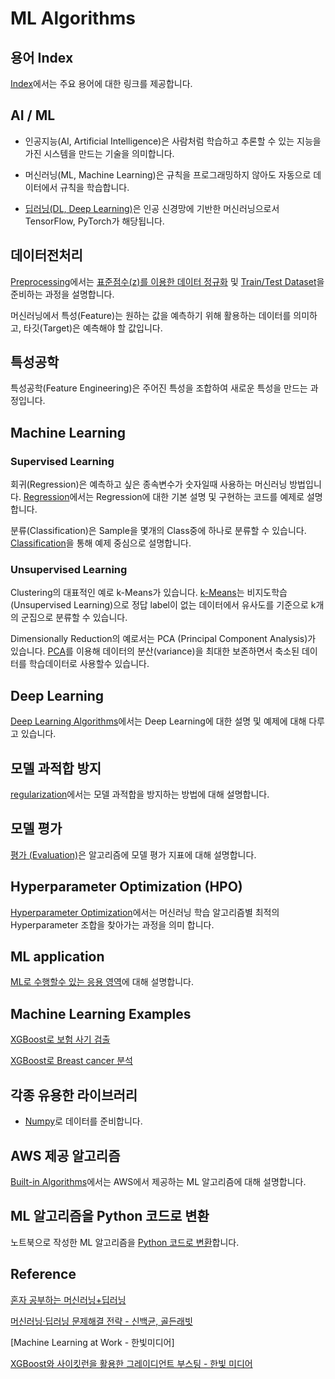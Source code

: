 # ML Algorithms

## 용어 Index

[Index](https://github.com/kyopark2014/ML-Algorithms/blob/main/index.md)에서는 주요 용어에 대한 링크를 제공합니다. 

## AI / ML

- 인공지능(AI, Artificial Intelligence)은 사람처럼 학습하고 추론할 수 있는 지능을 가진 시스템을 만드는 기술을 의미합니다.

- 머신러닝(ML, Machine Learning)은 규칙을 프로그래밍하지 않아도 자동으로 데이터에서 규칙을 학습합니다.

- [딥러닝(DL, Deep Learning)](https://github.com/kyopark2014/deep-learning-algorithms/blob/main/deep-learning.md)은 인공 신경망에 기반한 머신러닝으로서 TensorFlow, PyTorch가 해당됩니다. 

<!-- <img width="381" alt="image" src="https://user-images.githubusercontent.com/52392004/187052186-e3c810ed-1487-425e-8e91-93307dccfbc9.png"> -->


## 데이터전처리 

[Preprocessing](https://github.com/kyopark2014/ML-Algorithms/blob/main/preprocessing.md)에서는 [표준점수(z)를 이용한 데이터 정규화](https://github.com/kyopark2014/ML-Algorithms/blob/main/preprocessing.md#%ED%91%9C%EC%A4%80%EC%A0%90%EC%88%98-standard-score%EB%A5%BC-%EC%9D%B4%EC%9A%A9%ED%95%9C-%EC%A0%95%EA%B7%9C%ED%99%94) 및 [Train/Test Dataset](https://github.com/kyopark2014/ML-Algorithms/blob/main/preprocessing.md#train%EA%B3%BC-test-dataset)을 준비하는 과정을 설명합니다. 

머신러닝에서 특성(Feature)는 원하는 값을 예측하기 위해 활용하는 데이터를 의미하고, 타깃(Target)은 예측해야 할 값입니다. 

## 특성공학 

특성공학(Feature Engineering)은 주어진 특성을 조합하여 새로운 특성을 만드는 과정입니다. 



## Machine Learning

### Supervised Learning

회귀(Regression)은 예측하고 싶은 종속변수가 숫자일때 사용하는 머신러닝 방법입니다. [Regression](https://github.com/kyopark2014/ML-Algorithms/blob/main/regression.md)에서는 Regression에 대한 기본 설명 및 구현하는 코드를 예제로 설명합니다. 

분류(Classification)은 Sample을 몇개의 Class중에 하나로 분류할 수 있습니다. [Classification](https://github.com/kyopark2014/ML-Algorithms/blob/main/classification.md)을 통해 예제 중심으로 설명합니다. 

### Unsupervised Learning

Clustering의 대표적인 예로 k-Means가 있습니다. [k-Means](https://github.com/kyopark2014/ML-Algorithms/blob/main/k-means.md)는 비지도학습(Unsupervised Learning)으로 정답 label이 없는 데이터에서 유사도를 기준으로 k개의 군집으로 분류할 수 있습니다. 

Dimensionally Reduction의 예로서는 PCA (Principal Component Analysis)가 있습니다. [PCA](https://github.com/kyopark2014/ML-Algorithms/blob/main/pca.md)를 이용해 데이터의 분산(variance)을 최대한 보존하면서 축소된 데이터를 학습데이터로 사용할수 있습니다. 


## Deep Learning

[Deep Learning Algorithms](https://github.com/kyopark2014/deep-learning-algorithms)에서는 Deep Learning에 대한 설명 및 예제에 대해 다루고 있습니다. 

## 모델 과적합 방지

[regularization](https://github.com/kyopark2014/ML-Algorithms/blob/main/regularization.md)에서는 모델 과적합을 방지하는 방법에 대해 설명합니다. 


## 모델 평가

[평가 (Evaluation)](https://github.com/kyopark2014/ML-Algorithms/blob/main/evaluation.md)은 알고리즘에  모델 평가 지표에 대해 설명합니다. 



## Hyperparameter Optimization (HPO)

[Hyperparameter Optimization](https://github.com/kyopark2014/ML-Algorithms/blob/main/hyperparameter-optimization.md)에서는 머신러닝 학습 알고리즘별 최적의 Hyperparameter 조합을 찾아가는 과정을 의미 합니다. 



## ML application

[ML로 수행할수 있는 응용 영역](https://github.com/kyopark2014/ML-Algorithms/blob/main/applications.md)에 대해 설명합니다. 



## Machine Learning Examples

[XGBoost로 보험 사기 검출](https://github.com/kyopark2014/ML-xgboost/tree/main/auto-insurance-claim)

[XGBoost로 Breast cancer 분석](https://github.com/kyopark2014/ML-xgboost/tree/main/breast-cancer)

## 각종 유용한 라이브러리

- [Numpy](https://github.com/kyopark2014/ML-Algorithms/blob/main/numpy.md)로 데이터를 준비합니다. 

## AWS 제공 알고리즘

[Built-in Algorithms](https://github.com/kyopark2014/ML-Algorithms/blob/main/built-in.md)에서는 AWS에서 제공하는 ML 알고리즘에 대해 설명합니다. 

## ML 알고리즘을 Python 코드로 변환

노트북으로 작성한 ML 알고리즘을 [Python 코드로 변환](https://github.com/kyopark2014/ML-Algorithms/blob/main/python-translation.md)합니다. 


## Reference

[혼자 공부하는 머신러닝+딥러닝](https://github.com/rickiepark/hg-mldl)

[머신러닝·딥러닝 문제해결 전략 - 신백균, 골든래빗](https://github.com/BaekKyunShin/musthave_mldl_problem_solving_strategy)

[Machine Learning at Work - 한빛미디어]

[XGBoost와 사이킷런을 활용한 그레이디언트 부스팅 - 한빛 미디어](https://github.com/rickiepark/handson-gb)


